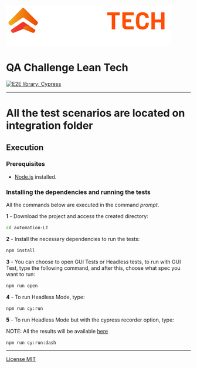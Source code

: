![picture alt](/cypress/images/leantech.png "Lean Tech Logo")

# QA Challenge Lean Tech
[![E2E library: Cypress](https://img.shields.io/badge/E2E%20Framework-Cypress-blue)](https://www.cypress.io/)

---

# All the test scenarios are located on integration folder

## Execution

### Prerequisites

- [Node.js](https://nodejs.org/en/download/) installed.

### Installing the dependencies and running the tests

All the commands below are executed in the command _prompt_.

**1** - Download the project and access the created directory:

```sh
cd automation-LT
```

**2** - Install the necessary dependencies to run the tests:

```sh
npm install
```

**3** - You can choose to open GUI Tests or Headless tests, to run with GUI Test, type the following command, and after this, choose what spec you want to run:

```sh
npm run open
```

**4** - To run Headless Mode, type:

```sh
npm run cy:run
```

**5** - To run Headless Mode but with the cypress recorder option, type: 

NOTE: All the results will be available [here](https://cloud.cypress.io/projects/saak6b/runs/7/overview)

```sh
npm run cy:run:dash
```

---

[License MIT](/LICENSE)